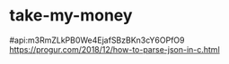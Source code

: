 # take-my-money
#api:m3RmZLkPB0We4EjafSBzBKn3cY6OPfO9
https://progur.com/2018/12/how-to-parse-json-in-c.html
